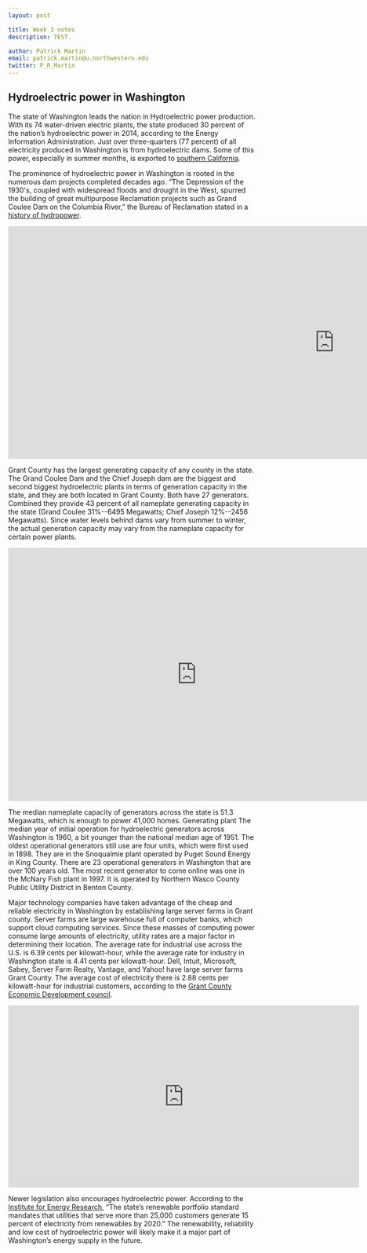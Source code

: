 ```yaml
---
layout: post

title: Week 3 notes
description: TEST.

author: Patrick Martin
email: patrick.martin@u.northwestern.edu
twitter: P_R_Martin
---
```



## Hydroelectric power in Washington 


The state of Washington leads the nation in Hydroelectric power production. With its 74 water-driven electric plants, the state produced 30 percent of the nation’s hydroelectric power in 2014, according to the Energy Information Administration. Just over three-quarters (77 percent) of all electricity produced in Washington is from hydroelectric dams. Some of this power, especially in summer months, is exported to [southern California](http://www.eia.gov/todayinenergy/detail.cfm?id=16891). 

The prominence of hydroelectric power in Washington is rooted in the numerous dam projects completed decades ago. “The Depression of the 1930's, coupled with widespread floods and drought in the West, spurred the building of great multipurpose Reclamation projects such as Grand Coulee Dam on the Columbia River,” the Bureau of Reclamation stated in a [history of hydropower](http://www.usbr.gov/power/edu/history.html). 

<iframe width="1330" height="474" seamless frameborder="0" scrolling="no" src="https://docs.google.com/spreadsheets/d/15wiWigY51yHcj6vAp93RRNtcO2KAPjL4i-0ow1XFt38/pubchart?oid=1705718418&amp;format=interactive"></iframe>

Grant County has the largest generating capacity of any county in the state. The Grand Coulee Dam and the Chief Joseph dam are the biggest and second biggest hydroelectric plants in terms of generation capacity in the state, and they are both located in Grant County. Both have 27 generators. Combined they provide 43 percent of all nameplate generating capacity in the state (Grand Coulee 31%--6495 Megawatts; Chief Joseph 12%--2456 Megawatts). Since water levels behind dams vary from summer to winter, the actual generation capacity may vary from the nameplate capacity for certain power plants. 

<iframe width="768" height="516" seamless frameborder="0" scrolling="no" src="https://docs.google.com/spreadsheets/d/15wiWigY51yHcj6vAp93RRNtcO2KAPjL4i-0ow1XFt38/pubchart?oid=1186579027&amp;format=interactive"></iframe>

The median nameplate capacity of generators across the state is 51.3 Megawatts, which is enough to power 41,000 homes. Generating plant  The median year of initial operation for hydroelectric generators across Washington is 1960, a bit younger than the national median age of 1951. The oldest operational generators still use are four units, which were first used in 1898. They are in the Snoqualmie plant operated by Puget Sound Energy in King County. There are 23 operational generators in Washington that are over 100 years old. The most recent generator to come online was one in the McNary Fish plant in 1997. It is operated by Northern Wasco County Public Utility District in Benton County. 

Major technology companies have taken advantage of the cheap and reliable electricity in Washington by establishing large server farms in Grant county. Server farms are large warehouse full of computer banks, which support cloud computing services. Since these masses of computing power consume large amounts of electricity, utility rates are a major factor in determining their location. The average rate for industrial use across the U.S. is 6.39 cents per kilowatt-hour, while the average rate for industry in Washington state is 4.41 cents per kilowatt-hour.  Dell, Intuit, Microsoft, Sabey, Server Farm Realty, Vantage, and Yahoo! have large server farms Grant County. The average cost of electricity there is 2.88 cents per kilowatt-hour for industrial customers, according to the [Grant County Economic Development council](http://www.grantedc.com/grant-county-key-industries/data-centers).

<iframe width="716" height="371" seamless frameborder="0" scrolling="no" src="https://docs.google.com/spreadsheets/d/15wiWigY51yHcj6vAp93RRNtcO2KAPjL4i-0ow1XFt38/pubchart?oid=98636544&amp;format=interactive"></iframe>

Newer legislation also encourages hydroelectric power. According to the [Institute for Energy Research](http://instituteforenergyresearch.org/media/state-regs/pdf/Washington.pdf), “The state’s renewable portfolio standard mandates that utilities that serve more than 25,000 customers generate 15 percent of electricity from renewables by 2020.” The renewability, reliability and low cost of hydroelectric power will likely make it a major part of Washington’s energy supply in the future. 


